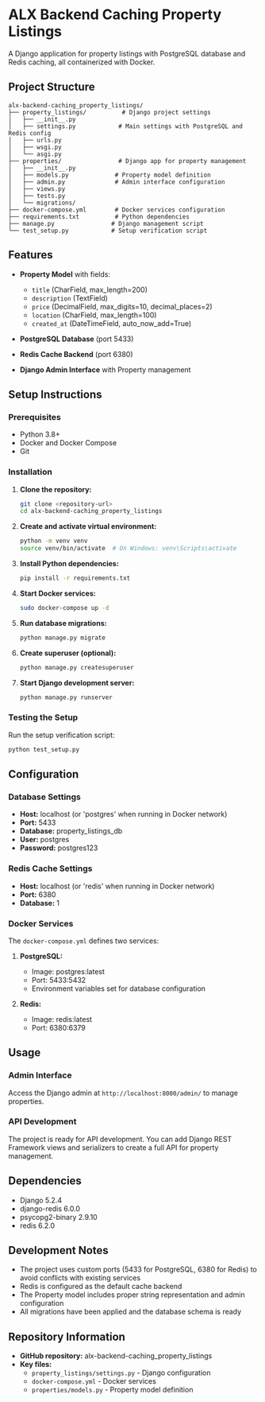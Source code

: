 # ALX Backend Caching Property Listings

A Django application for property listings with PostgreSQL database and Redis caching, all containerized with Docker.

## Project Structure

```
alx-backend-caching_property_listings/
├── property_listings/          # Django project settings
│   ├── __init__.py
│   ├── settings.py            # Main settings with PostgreSQL and Redis config
│   ├── urls.py
│   ├── wsgi.py
│   └── asgi.py
├── properties/                # Django app for property management
│   ├── __init__.py
│   ├── models.py             # Property model definition
│   ├── admin.py              # Admin interface configuration
│   ├── views.py
│   ├── tests.py
│   └── migrations/
├── docker-compose.yml        # Docker services configuration
├── requirements.txt          # Python dependencies
├── manage.py                # Django management script
└── test_setup.py            # Setup verification script
```

## Features

- **Property Model** with fields:
  - `title` (CharField, max_length=200)
  - `description` (TextField)
  - `price` (DecimalField, max_digits=10, decimal_places=2)
  - `location` (CharField, max_length=100)
  - `created_at` (DateTimeField, auto_now_add=True)

- **PostgreSQL Database** (port 5433)
- **Redis Cache Backend** (port 6380)
- **Django Admin Interface** with Property management

## Setup Instructions

### Prerequisites
- Python 3.8+
- Docker and Docker Compose
- Git

### Installation

1. **Clone the repository:**
   ```bash
   git clone <repository-url>
   cd alx-backend-caching_property_listings
   ```

2. **Create and activate virtual environment:**
   ```bash
   python -m venv venv
   source venv/bin/activate  # On Windows: venv\Scripts\activate
   ```

3. **Install Python dependencies:**
   ```bash
   pip install -r requirements.txt
   ```

4. **Start Docker services:**
   ```bash
   sudo docker-compose up -d
   ```

5. **Run database migrations:**
   ```bash
   python manage.py migrate
   ```

6. **Create superuser (optional):**
   ```bash
   python manage.py createsuperuser
   ```

7. **Start Django development server:**
   ```bash
   python manage.py runserver
   ```

### Testing the Setup

Run the setup verification script:
```bash
python test_setup.py
```

## Configuration

### Database Settings
- **Host:** localhost (or 'postgres' when running in Docker network)
- **Port:** 5433
- **Database:** property_listings_db
- **User:** postgres
- **Password:** postgres123

### Redis Cache Settings
- **Host:** localhost (or 'redis' when running in Docker network)
- **Port:** 6380
- **Database:** 1

### Docker Services

The `docker-compose.yml` defines two services:

1. **PostgreSQL:**
   - Image: postgres:latest
   - Port: 5433:5432
   - Environment variables set for database configuration

2. **Redis:**
   - Image: redis:latest
   - Port: 6380:6379

## Usage

### Admin Interface
Access the Django admin at `http://localhost:8000/admin/` to manage properties.

### API Development
The project is ready for API development. You can add Django REST Framework views and serializers to create a full API for property management.

## Dependencies

- Django 5.2.4
- django-redis 6.0.0
- psycopg2-binary 2.9.10
- redis 6.2.0

## Development Notes

- The project uses custom ports (5433 for PostgreSQL, 6380 for Redis) to avoid conflicts with existing services
- Redis is configured as the default cache backend
- The Property model includes proper string representation and admin configuration
- All migrations have been applied and the database schema is ready

## Repository Information

- **GitHub repository:** alx-backend-caching_property_listings
- **Key files:** 
  - `property_listings/settings.py` - Django configuration
  - `docker-compose.yml` - Docker services
  - `properties/models.py` - Property model definition
